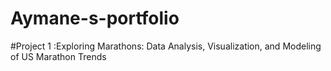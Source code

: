 # Aymane-s-portfolio

#Project 1 :Exploring Marathons: Data Analysis, Visualization, and Modeling of US Marathon Trends



